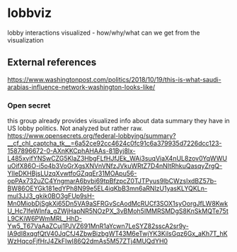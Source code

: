 # lobbviz
lobby interactions visualized - how/why/what can we get from the visualization

## External references
https://www.washingtonpost.com/politics/2018/10/19/this-is-what-saudi-arabias-influence-network-washington-looks-like/

### Open secret
this group already provides visualized info about data summary they have in US lobby politics. Not analyzed but rather raw.
https://www.opensecrets.org/federal-lobbying/summary?__cf_chl_captcha_tk__=6a52ce92cc4624c0fc91c6a379935d7226dcc123-1587896672-0-AXnKKCphAHAAs-81Byj8lx-L485xvjfYNSwCZG5KlaZ3HbgFLfHJfJEk_WAi3suqViaX4nUL8zov0YqWWUuOifX86O-i5o4b3VoGrXgsXNVnVNfzJVkuWRtZ7D4nNItRhkuQasqyZrgQ-YlIeDKHBjsLUzqXvwtfoGZqqEr31MOApu56-opPAx732uZC4YngmarA6bvbi69tpBfzpcZ0TJTPyus9lbCWzsIxdBZ57b-BW86OEYGk181edYPh8N99e5EL4iqKbB3mn6aRNlzU1yasKLYQKLn-mul3JJ3_gkik0BO3gFUp9sH-Mn0MiobDjSgkXi65Dn5VA9aSFRGvScAodMcRUCf3SOX1syOorgJfLW8KwkU_Hc7IfeWlnfa_gZWjHapNR5NOzPX_3vBMoh5IMMRSMDgS8KnSkMQTe75tL9CKiW6PWmMRL_HhD-Yw5_T67VaAaZCuj1PJVZ691MnR1aYcwn7LeSYZ82sscA2sr9y-IA9dI8xqgfQtV40JqCfJ4ZbwBizbgWT43M6eTwjYK3KilsGqz6Gx_aKh7T_hKWzHqcoFjfHrJ4ZkFIwI86Q2dmAs5M57ZTj4MUQdYH0

